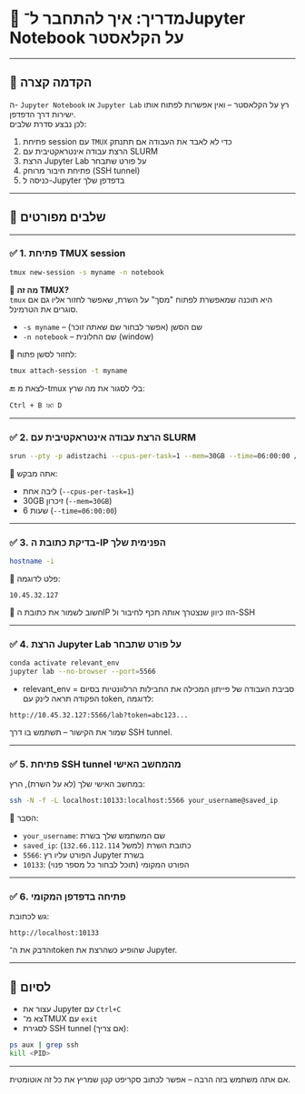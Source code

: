 
# 📓 מדריך: איך להתחבר ל־Jupyter Notebook על הקלאסטר

---

## 🔧 הקדמה קצרה

ה- `Jupyter Notebook` או `Jupyter Lab` רץ על הקלאסטר – ואין אפשרות לפתוח אותו ישירות דרך הדפדפן.  
לכן נבצע סדרת שלבים:

1. פתיחת session עם `TMUX` כדי לא לאבד את העבודה אם תתנתק  
2. הרצת עבודה אינטראקטיבית עם SLURM  
3. הרצת Jupyter Lab על פורט שתבחר  
4. פתיחת חיבור מרוחק (SSH tunnel)  
5. כניסה ל-Jupyter בדפדפן שלך

---

## 🧪 שלבים מפורטים

---

### ✅ 1. פתיחת TMUX session

```bash
tmux new-session -s myname -n notebook
```

📘 **מה זה TMUX?**  
`tmux` היא תוכנה שמאפשרת לפתוח "מסך" על השרת, שאפשר לחזור אליו גם אם סוגרים את הטרמינל.  
- `-s myname` – שם הסשן (אפשר לבחור שם שאתה זוכר)
- `-n notebook` – שם החלונית (window)

🔁 לחזור לסשן פתוח:
```bash
tmux attach-session -t myname
```

🔚 לצאת מ-tmux בלי לסגור את מה שרץ:
```
Ctrl + B ואז D
```

---

### ✅ 2. הרצת עבודה אינטראקטיבית עם SLURM

```bash
srun --pty -p adistzachi --cpus-per-task=1 --mem=30GB --time=06:00:00 /bin/bash
```

📌 אתה מבקש:
- ליבה אחת (`--cpus-per-task=1`)
- 30GB זיכרון (`--mem=30GB`)
- 6 שעות (`--time=06:00:00`)

---

### ✅ 3. בדיקת כתובת ה-IP הפנימית שלך

```bash
hostname -i
```

🔎 פלט לדוגמה:
```
10.45.32.127
```

🧠 חשוב לשמור את כתובת הIP הזו כיוון שנצטרך אותה תכף לחיבור ול-SSH

---

### ✅ 4. הרצת Jupyter Lab על פורט שתבחר

```bash
conda activate relevant_env
jupyter lab --no-browser --port=5566 
```
- relevant_env = סביבת העבודה של פייתון המכילה את החבילות הרלוונטיות
בסיום הפקודה תראה לינק עם token, לדוגמה:
```
http://10.45.32.127:5566/lab?token=abc123...
```

שמור את הקישור – תשתמש בו דרך SSH tunnel.

---

### ✅ 5. פתיחת SSH tunnel מהמחשב האישי

במחשב האישי שלך (לא על השרת), הרץ:

```bash
ssh -N -f -L localhost:10133:localhost:5566 your_username@saved_ip
```

📌 הסבר:
- `your_username`: שם המשתמש שלך בשרת
- `saved_ip`: כתובת השרת (למשל `132.66.112.114`)
- `5566`: הפורט עליו רץ Jupyter בשרת
- `10133`: הפורט המקומי (תוכל לבחור כל מספר פנוי)

---

### ✅ 6. פתיחה בדפדפן המקומי

גש לכתובת:

```
http://localhost:10133
```

והדבק את ה־token שהופיע כשהרצת את Jupyter.

---

## 🛑 לסיום

- עצור את Jupyter עם `Ctrl+C`
- צא מ־TMUX עם `exit`
- לסגירת SSH tunnel (אם צריך):

```bash
ps aux | grep ssh
kill <PID>
```

---

אם אתה משתמש בזה הרבה – אפשר לכתוב סקריפט קטן שמריץ את כל זה אוטומטית.
